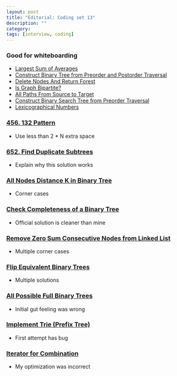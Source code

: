 ```yaml
---
layout: post
title: "Editorial: Coding set 13" 
description: ""
category: 
tags: [interview, coding]
---
```


### Good for whiteboarding
* [Largest Sum of Averages](https://leetcode.com/submissions/detail/385412187/)
* [Construct Binary Tree from Preorder and Postorder Traversal](https://leetcode.com/submissions/detail/385423105/) 
* [Delete Nodes And Return Forest](https://leetcode.com/submissions/detail/385437559/)
* [Is Graph Bipartite?](https://leetcode.com/submissions/detail/385898107/)
* [All Paths From Source to Target](https://leetcode.com/submissions/detail/385918178/)
* [Construct Binary Search Tree from Preorder Traversal](https://leetcode.com/submissions/detail/385924762/)
* [Lexicographical Numbers](https://leetcode.com/submissions/detail/386443557/)


### [456. 132 Pattern](https://leetcode.com/submissions/detail/384895324/)
* Use less than 2 * N extra space

### [652. Find Duplicate Subtrees](https://leetcode.com/submissions/detail/384921310/)
* Explain why this solution works

### [All Nodes Distance K in Binary Tree](https://leetcode.com/submissions/detail/385468842/)
* Corner cases

### [Check Completeness of a Binary Tree](https://leetcode.com/submissions/detail/386444727/)
* Official solution is cleaner than mine

### [Remove Zero Sum Consecutive Nodes from Linked List](https://leetcode.com/submissions/detail/386447149/)
* Multiple corner cases

### [Flip Equivalent Binary Trees](https://leetcode.com/submissions/detail/386814067/)
* Multiple solutions

### [All Possible Full Binary Trees](https://leetcode.com/submissions/detail/386866444/)
* Initial gut feeling was wrong

### [Implement Trie (Prefix Tree)](https://leetcode.com/submissions/detail/386890415/)
* First attempt has bug

### [Iterator for Combination](https://leetcode.com/submissions/detail/390130694/)
* My optimization was incorrect

